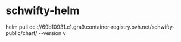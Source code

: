 # schwifty-helm

helm pull oci://69b10931.c1.gra9.container-registry.ovh.net/schwifty-public/chart/<NAME> --version v<SEMVER>
